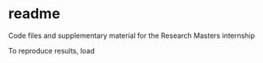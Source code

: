 # readme
Code files and supplementary material for the Research Masters internship 

To reproduce results, load 
